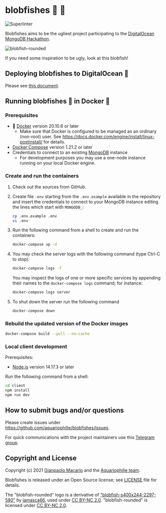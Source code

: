 # blobfishes :blowfish: :blowfish:

![Superlinter](https://github.com/aquariophilie/blobfishes/actions/workflows/linter.yml/badge.svg)

Blobfishes aims to be the ugliest project participating to the [DigitalOcean MongoDB Hackathon](https://www.digitalocean.com/mongodb-hackathon/).  

![blobfish-rounded](https://user-images.githubusercontent.com/44038661/125737644-895ff7c5-f68f-4350-9231-d8ab7b00006c.png)

If you need some inspiration to be ugly, look at this blobfish!


## Deploying blobfishes to DigitalOcean :ocean:

Please see [this document](./docs/deploy-blobfishes-to-digitalocean.md).


## Running blobfishes :blowfish: in Docker :whale:

### Prerequisites

* :whale2: [Docker](https://www.docker.com/) version 20.10.6 or later
  - Make sure that Docker is configured to be managed as an ordinary (non-root) user.
See <https://docs.docker.com/engine/install/linux-postinstall/> for details.
* [Docker Compose](https://docs.docker.com/compose/) version 1.21.2 or later
* Credentials to connect to an existing [MongoDB](https://www.mongodb.com/) instance
  - For development purposes you may use a one-node instance running on your local Docker engine.

### Create and run the containers

1. Check out the sources from GitHub.

2. Create file `.env` starting from the `.env.example` available in the repository and insert the credentials to connect to your MongoDB instance editing the lines which start with `MONGODB_`:

   ```bash
   cp .env.example .env
   vi .env
   ```

3. Run the following command from a shell to create and run the containers:

   ```bash
   docker-compose up -d
   ```

4. You may check the server logs with the following command (type Ctrl-C to stop):

   ```bash
   docker-compose logs -f
   ```

   You may inspect the logs of one or more specific services by appending their names to the `docker-compose logs` command; for instance:

   ```bash
   docker-compose logs server
   ```

5. To shut down the server run the following command

   ```bash
   docker-compose down
   ```

### Rebuild the updated version of the Docker images

```bash
docker-compose build --pull --no-cache
```

### Local client development

Prerequisites:

* [Node.js](https://nodejs.org/) version 14.17.3 or later

Run the following command from a shell:

```bash
cd client
npm install
npm run dev
```


## How to submit bugs and/or questions

Please create issues under <https://github.com/aquariophilie/blobfishes/issues>.

For quick communications with the project maintainers use this [Telegram group](https://t.me/joinchat/SKXDx6mokoQ4MmVk).


## Copyright and License

Copyright (c) 2021 [Gianpaolo Macario](https://gmacario.github.io/) and the [Aquariophilie team](https://github.com/aquariophilie).

Blobfishes is released under an Open Source license; see [LICENSE](./LICENSE) file for details.

The "blobfish-rounded" logo is a derivative of ["blobfish-s400x244-2297-580"](https://www.flickr.com/photos/48988481@N00/3219837080) by [jamasca66](https://www.flickr.com/photos/48988481@N00), used under [CC BY-NC 2.0](https://creativecommons.org/licenses/by-nc/2.0/?ref=ccsearch&atype=rich). "blobfish-rounded" is licensed under [CC BY-NC 2.0](https://creativecommons.org/licenses/by-nc/2.0/?ref=ccsearch&atype=rich).

<!-- EOF -->
